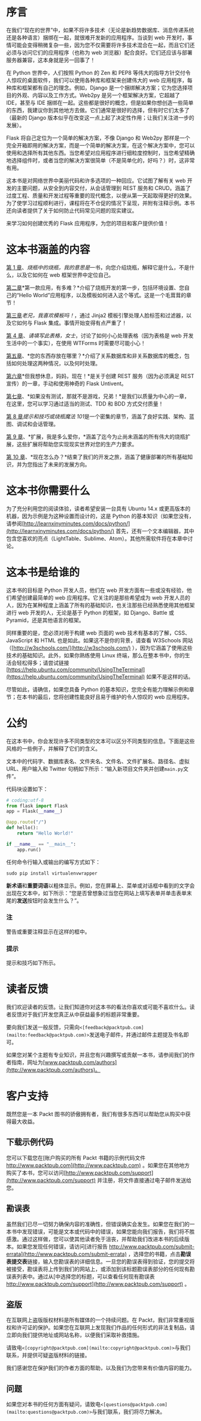 # 序言

在我们“现在的世界”中，如果不将许多技术（无论是新趋势数据库、消息传递系统还是各种语言）捆绑在一起，就很难开发新的应用程序。当谈到 web 开发时，事情可能会变得稍微复杂一些，因为您不仅需要将许多技术混合在一起，而且它们还必须与访问它们的应用程序（也称为 web 浏览器）配合良好。它们还应该与部署服务器兼容，这本身就是另一回事了！

在 Python 世界中，人们按照 Python 的 Zen 和 PEP8 等伟大的指导方针交付令人惊叹的桌面软件，我们可以使用各种库和框架来创建伟大的 web 应用程序，每种库和框架都有自己的理念。例如，Django 是一个捆绑解决方案；它为您选择项目的外观、内容以及工作方式。Web2py 是另一个框架解决方案，它超越了 IDE，甚至与 IDE 捆绑在一起。这些都是很好的概念，但是如果你想创造一些简单的东西，我建议你到其他地方去做。它们通常是很好的选择，但有时它们太多了（最新的 Django 版本似乎在改变这一点上起了决定性作用；让我们关注进一步的发展）。

Flask 将自己定位为一个简单的解决方案，不像 Django 和 Web2py 那样是一个完全开箱即用的解决方案，而是一个简单的解决方案，在这个解决方案中，您可以使用和选择所有其他东西。当您希望对应用程序进行细粒度控制时，当您希望精确地选择组件时，或者当您的解决方案很简单（不是简单化的，好吗？）时，这非常有用。

这本书是对网络世界中美丽代码和许多选项的一种回应。它试图了解有关 web 开发的主要问题，从安全到内容交付，从会话管理到 REST 服务和 CRUD。涵盖了过度工程、质量和开发过程等重要的现代概念，以便从第一天起取得更好的效果。为了使学习过程顺利进行，课程将在不仓促的情况下呈现，并附有注释示例。本书还向读者提供了关于如何防止代码常见问题的现实建议。

来学习如何创建优秀的 Flask 应用程序，为您的项目和客户提供价值！

# 这本书涵盖的内容

[第 1 章](01.html "Chapter 1. Flask in a Flask, I Mean, Book")、*烧瓶中的烧瓶，我的意思是*一书，向您介绍烧瓶，解释它是什么，不是什么，以及它如何在 web 框架世界中定位自己。

[第二章](02.html "Chapter 2. First App, How Hard Could it Be?")*第一款应用，有多难？*介绍了烧瓶开发的第一步，包括环境设置、您自己的“Hello World”应用程序，以及模板如何进入这个等式。这是一个毛茸茸的章节！

[第三章](03.html "Chapter 3. Man, Do I Like Templates!")*老兄，我喜欢模板吗！*，通过 Jinja2 模板引擎处理人脸标签和过滤器，以及它如何与 Flask 集成。事情开始变得有点严重了！

[第 4 章](04.html "Chapter 4. Please Fill in This Form, Madam")、*请填写此表格，女士*，讨论了如何小心处理表格（因为表格是 web 开发生活中的一个事实），在使用 WTForms 时需要尽可能小心！

[第五章](05.html "Chapter 5. Where Do You Store Your Stuff?")、*您的东西存放在哪里？*介绍了关系数据库和非关系数据库的概念，包括如何处理这两种情况，以及何时处理。

[第六章](06.html "Chapter 6. But I Wanna REST Mom, Now!")*但我想休息，妈妈，现在！*是关于创建 REST 服务（因为必须满足 REST 宣传）的一章，手动和使用神奇的 Flask Untivent。

[第七章](07.html "Chapter 7. If Ain't Tested, It Ain't Game, Bro!")、*如果没有测试，那就不是游戏，兄弟！*是我们以质量为中心的一章，在这里，您可以学习通过适当的测试、TDD 和 BDD 方式交付质量！

[第 8 章](08.html "Chapter 8. Tips and Tricks or Flask Wizardry 101")*提示和技巧或烧瓶魔法 101*是一个密集的章节，涵盖了良好实践、架构、蓝图、调试和会话管理。

[第 9 章](09.html "Chapter 9. Extensions, How I Love Thee")、*扩展，我是多么爱你，*涵盖了迄今为止尚未涵盖的所有伟大的烧瓶扩展，这些扩展将帮助您实现现实世界对您的生产力要求。

[第 10 章](10.html "Chapter 10. What Now?")、*现在怎么办？*结束了我们的开发之旅，涵盖了健康部署的所有基础知识，并为您指出了未来的发展方向。

# 这本书你需要什么

为了充分利用您的阅读体验，读者希望安装一台具有 Ubuntu 14.x 或更高版本的机器，因为示例是为这种设置而设计的，这是 Python 的基本知识（如果您没有，请参阅[http://learnxinyminutes.com/docs/python/](http://learnxinyminutes.com/docs/python/) 首先，还有一个文本编辑器，其中包含您喜欢的亮点（LightTable、Sublime、Atom）。其他所需软件将在本章中讨论。

# 这本书是给谁的

这本书的目标是 Python 开发人员，他们在 web 开发方面有一些或没有经验，他们希望创建最简单的 web 应用程序。它关注的是那些希望成为 web 开发人员的人，因为在某种程度上涵盖了所有的基础知识，也关注那些已经熟悉使用其他框架进行 web 开发的人，无论是基于 Python 的框架，如 Django、Battle 或 Pyramid，还是其他语言的框架。

同样重要的是，您必须对用于构建 web 页面的 web 技术有基本的了解，CSS、JavaScript 和 HTML 也是如此。如果这不是你的背景，请查看 W3Schools 网站（[http://w3schools.com/](http://w3schools.com/) ），因为它涵盖了使用这些技术的基础知识。此外，如果你熟练使用 Linux 终端，那么在整本书中，你的生活会轻松得多；请尝试链接[https://help.ubuntu.com/community/UsingTheTerminal](https://help.ubuntu.com/community/UsingTheTerminal) 如果不是这样的话。

尽管如此，请确信，如果您具备 Python 的基本知识，您完全有能力理解示例和章节；在本书的最后，您将创建性能良好且易于维护的令人惊叹的 web 应用程序。

# 公约

在这本书中，你会发现许多不同类型的文本可以区分不同类型的信息。下面是这些风格的一些例子，并解释了它们的含义。

文本中的代码字、数据库表名、文件夹名、文件名、文件扩展名、路径名、虚拟 URL、用户输入和 Twitter 句柄如下所示：“输入新项目文件夹并创建`main.py`文件”。

代码块设置如下：

```py
# coding:utf-8
from flask import Flask
app = Flask(__name__)

@app.route("/")
def hello():
    return "Hello World!"

if __name__ == "__main__":
    app.run()
```

任何命令行输入或输出的编写方式如下：

```py
sudo pip install virtualenvwrapper

```

**新术语**和**重要词语**以粗体显示。例如，您在屏幕上、菜单或对话框中看到的文字会出现在文本中，如下所示：“您是否曾想象过当您在网站上填写表单并单击表单末尾的**发送**按钮时会发生什么？”。

### 注

警告或重要注释显示在这样的框中。

### 提示

提示和技巧如下所示。

# 读者反馈

我们欢迎读者的反馈。让我们知道你对这本书的看法你喜欢或可能不喜欢什么。读者反馈对于我们开发您真正从中获益最多的标题非常重要。

要向我们发送一般反馈，只需向`<[feedback@packtpub.com](mailto:feedback@packtpub.com)>`发送电子邮件，并通过邮件主题提及书名即可。

如果您对某个主题有专业知识，并且您有兴趣撰写或贡献一本书，请参阅我们的作者指南，网址为[www.packtpub.com/authors](http://www.packtpub.com/authors)。

# 客户支持

既然您是一本 Packt 图书的骄傲拥有者，我们有很多东西可以帮助您从购买中获得最大收益。

## 下载示例代码

您可以下载您在[账户购买的所有 Packt 书籍的示例代码文件 http://www.packtpub.com](http://www.packtpub.com) 。如果您在其他地方购买了本书，您可以访问[http://www.packtpub.com/support](http://www.packtpub.com/support) 并注册，将文件直接通过电子邮件发送给您。

## 勘误表

虽然我们已尽一切努力确保内容的准确性，但错误确实会发生。如果您在我们的一本书中发现错误，可能是文本或代码中的错误，如果您能向我们报告，我们将不胜感激。通过这样做，您可以使其他读者免于沮丧，并帮助我们改进本书的后续版本。如果您发现任何错误，请访问[进行报告 http://www.packtpub.com/submit-errata](http://www.packtpub.com/submit-errata) ，选择您的书籍，点击**勘误表提交表**链接，输入您勘误表的详细信息。一旦您的勘误表得到验证，您的提交将被接受，勘误表将上传到我们的网站上，或添加到该标题勘误表部分的任何现有勘误表列表中。通过从[中选择您的标题，可以查看任何现有勘误表 http://www.packtpub.com/support](http://www.packtpub.com/support) 。

## 盗版

在互联网上盗版版权材料是所有媒体的一个持续问题。在 Packt，我们非常重视版权和许可证的保护。如果您在互联网上发现我们作品的任何形式的非法复制品，请立即向我们提供地址或网站名称，以便我们采取补救措施。

请致电`<[copyright@packtpub.com](mailto:copyright@packtpub.com)>`与我们联系，并提供可疑盗版材料的链接。

我们感谢您在保护我们的作者方面的帮助，以及我们为您带来有价值内容的能力。

## 问题

如果您对本书的任何方面有疑问，请致电`<[questions@packtpub.com](mailto:questions@packtpub.com)>`与我们联系，我们将尽力解决。